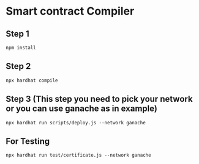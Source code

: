 # Smart contract Compiler

## Step 1
```shell
npm install
```

## Step 2
```shell
npx hardhat compile
```

## Step 3 (This step you need to pick your network or you can use ganache as in example)
```shell
npx hardhat run scripts/deploy.js --network ganache
```

## For Testing
```shell
npx hardhat run test/certificate.js --network ganache 
```